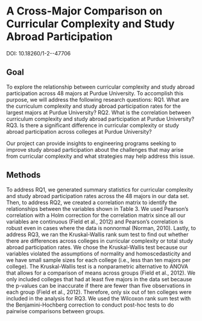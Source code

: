 # A Cross-Major Comparison on Curricular Complexity and Study Abroad Participation
DOI: 10.18260/1-2--47706

## Goal
To explore the relationship between curricular complexity and study abroad participation across 48 majors at Purdue University. To accomplish this purpose, we will address the following research questions:
RQ1. What are the curriculum complexity and study abroad participation rates for the largest majors at Purdue University?
RQ2. What is the correlation between curriculum complexity and study abroad participation at Purdue University?
RQ3. Is there a significant difference in curricular complexity or study abroad participation across colleges at Purdue University?

Our project can provide insights to engineering programs seeking to improve study abroad participation about the challenges that may arise from curricular complexity and what strategies may help address this issue.

## Methods
To address RQ1, we generated summary statistics for curricular complexity and study abroad participation rates across the 48 majors in our data set. Then, to address RQ2, we created a correlation matrix to identify the relationships between the variables shown in Table 3. We used Pearson’s correlation with a Holm correction for the correlation matrix since all our variables are continuous (Field et al., 2012) and Pearson’s correlation is robust even in cases where the data is nonnormal (Norman, 2010). Lastly, to address RQ3, we ran the Kruskal-Wallis rank sum test to find out whether there are differences across colleges in curricular complexity or total study abroad participation rates. We chose the Kruskal-Wallis test because our variables violated the assumptions of normality and homoscedasticity and we have small sample sizes for each college (i.e., less than ten majors per college). The Kruskal-Wallis test is a nonparametric alternative to ANOVA that allows for a comparison of means across groups (Field et al., 2012). We only included colleges that had at least five majors in the data set because the p-values can be inaccurate if there are fewer than five observations in each group (Field et al., 2012). Therefore, only six out of ten colleges were included in the analysis for RQ3. We used the Wilcoxon rank sum test with the Benjamini-Hochberg correction to conduct post-hoc tests to do pairwise comparisons between groups.
